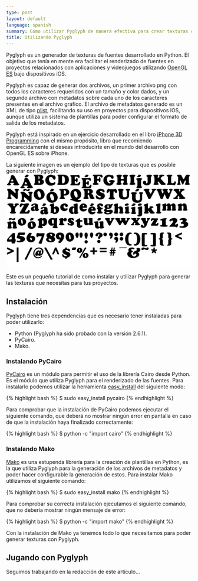 ```yaml
---
type: post
layout: default
language: spanish
summary: Cómo utilizar Pyglyph de manera efectiva para crear texturas con fuentes.
title: Utilizando Pyglyph
---
```


Pyglyph es un generador de texturas de fuentes desarrollado en Python. El objetivo que tenía en mente era facilitar el renderizado de fuentes en proyectos relacionados con aplicaciones y videojuegos utilizando [OpenGL ES](http://es.wikipedia.org/wiki/OpenGL_ES) bajo dispositivos iOS. 

Pyglyph es capaz de generar dos archivos, un primer archivo png con todos los caracteres requeridos con un tamaño y color dados, y un segundo archivo con metadatos sobre cada uno de los caracteres presentes en el archivo gráfico. El archivo de metadatos generado es un XML de tipo [plist](http://en.wikipedia.org/wiki/Plist), facilitando su uso en proyectos para dispositivos iOS, aunque utiliza un sistema de plantillas para poder configurar el formato de salida de los metadatos.

Pyglyph está inspirado en un ejercicio desarrollado en el libro [iPhone 3D Programming](http://oreilly.com/catalog/9780596804831) con el mismo propósito, libro que recomiendo encarecidamente si deseas introducirte en el mundo del desarrollo con OpenGL ES sobre iPhone.

La siguiente imagen es un ejemplo del tipo de texturas que es posible generar con Pyglyph: ![Ejemplo Pyglyph](/media/images/posts/cooper.png)

Este es un pequeño tutorial de como instalar y utilizar Pyglyph para generar las texturas que necesitas para tus proyectos.


## Instalación

Pyglyph tiene tres dependencias que es necesario tener instaladas para poder utilizarlo:

* Python (Pyglyph ha sido probado con la versión 2.6.1).
* PyCairo.
* Mako.

### Instalando PyCairo

[PyCairo](http://cairographics.org/pycairo/) es un módulo para permitir el uso de la librería Cairo desde Python. Es el módulo que utiliza Pyglyph para el renderizado de las fuentes. Para instalarlo podemos utilizar la herramienta [easy_install](http://packages.python.org/distribute/easy_install.html) del siguiente modo:

{% highlight bash %}
$ sudo easy_install pycairo
{% endhighlight %}

Para comprobar que la instalación de PyCairo podemos ejecutar el siguiente comando, que deberá no mostrar ningún error en pantalla en caso de que la instalación haya finalizado correctamente:

{% highlight bash %}
$ python -c "import cairo"
{% endhighlight %}

### Instalando Mako

[Mako](http://www.makotemplates.org/) es una estupenda librería para la creación de plantillas en Python, es la que utiliza Pyglyph para la generación de los archivos de metadatos y poder hacer configurable la generación de estos. Para instalar Mako utilizamos el siguiente comando:

{% highlight bash %}
$ sudo easy_install mako
{% endhighlight %}

Para comprobar su correcta instalación ejecutamos el siguiente comando, que no debería mostrar ningún mensaje de error:

{% highlight bash %}
$ python -c "import mako"
{% endhighlight %}

Con la instalación de Mako ya tenemos todo lo que necesitamos para poder generar texturas con Pyglyph.

## Jugando con Pyglyph

Seguimos trabajando en la redacción de este artículo...
